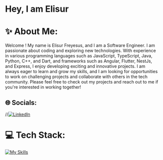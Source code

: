 <h1>Hey, I am Elisur</h1>

# ✨ About Me:

<p>Welcome ! My name is Elisur Freyesus, and I am a Software Engineer. I am passionate about coding and exploring new technologies. With experience in various programming languages such as JavaScript, TypeScript, Java, Python, C++, and Dart, and frameworks such as Angular, Flutter, NestJs, and Express, I enjoy developing exciting and innovative projects. I am always eager to learn and grow my skills, and I am looking for opportunities to work on challenging projects and collaborate with others in the tech community. Please feel free to check out my projects and reach out to me if you're interested in working together!</p>

## 🌐 Socials:

//[![LinkedIn](https://img.shields.io/badge/LinkedIn-%230077B5.svg?logo=linkedin&logoColor=white)](https://www.linkedin.com/in/elisur-freyesus-439066114/)

# 💻 Tech Stack:

[![My Skills](https://skills.thijs.gg/icons?i=py,java,html,css,git,js,ts,react,angular,nodejs,express,flutter,dart,tailwind,nestjs,mysql&theme=dark)](https://skills.thijs.gg)

